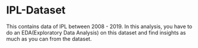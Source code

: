 # IPL-Dataset
This contains data of IPL between 2008 - 2019.
In this analysis, you have to do an EDA(Exploratory Data Analysis) on this dataset and find insights as much as you can from the dataset.
